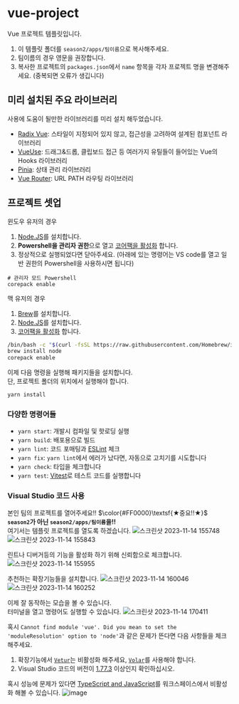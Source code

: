 # vue-project

Vue 프로젝트 템플릿입니다.
1. 이 템플릿 폴더를 `season2/apps/팀이름`으로 복사해주세요.
2. 팀이름의 경우 영문을 권장합니다.
3. 복사한 프로젝트의 `packages.json`에서 `name` 항목을 각자 프로젝트 명을 변경해주세요. (중복되면 오류가 생깁니다)

## 미리 설치된 주요 라이브러리

사용에 도움이 될만한 라이브러리를 미리 설치 해두었습니다.
- [Radix Vue](https://www.radix-vue.com/): 스타일이 지정되어 있지 않고, 접근성을 고려하여 설계된 컴포넌트 라이브러리
- [VueUse](https://vueuse.org/): 드래그&드롭, 클립보드 접근 등 여러가지 유틸들이 들어있는 Vue의 Hooks 라이브러리
- [Pinia](https://pinia.vuejs.org/): 상태 관리 라이브러리
- [Vue Router](https://v3.router.vuejs.org): URL PATH 라우팅 라이브러리

## 프로젝트 셋업

윈도우 유저의 경우
1. [Node.JS](https://nodejs.org/en/download)를 설치합니다.
2. **Powershell을 관리자 권한**으로 열고 [코어팩을 활성화](https://github.com/nodejs/corepack) 합니다.
3. 정상적으로 실행되었다면 닫아주세요. (아래에 있는 명령어는 VS code를 열고 일반 권한의 Powershell을 사용하시면 됩니다) 
```
# 관리자 모드 Powershell
corepack enable
```

맥 유저의 경우
1. [Brew](https://brew.sh/)를 설치합니다.
2. [Node.JS](https://formulae.brew.sh/formula/node)를 설치합니다.
3. [코어팩을 활성화](https://github.com/nodejs/corepack) 합니다.
```bash
/bin/bash -c "$(curl -fsSL https://raw.githubusercontent.com/Homebrew/install/HEAD/install.sh)"
brew install node
corepack enable
```

이제 다음 명령을 실행해 패키지들을 설치합니다.  
단, 프로젝트 폴더의 위치에서 실행해야 합니다.
```sh
yarn install
```

### 다양한 명령어들
- `yarn start`: 개발시 컴파일 및 핫로딩 실행
- `yarn build`: 배포용으로 빌드
- `yarn lint`: 코드 포매팅과 [ESLint](https://eslint.org/) 체크
- `yarn fix`: `yarn lint`에서 에러가 났다면, 자동으로 고치기를 시도합니다
- `yarn check`: 타입을 체크합니다
- `yarn test`: [Vitest](https://vitest.dev/)로 테스트 코드를 실행합니다

### Visual Studio 코드 사용
본인 팀의 프로젝트를 열어주세요!! $\color{#FF0000}\textsf{★중요!!★}$ **`season2`가 아닌 `season2/apps/팀이름`을!!**  
여기서는 템플릿 프로젝트를 열도록 하겠습니다.
![스크린샷 2023-11-14 155748](https://github.com/Mankik/season2/assets/25581533/3a349cda-37d5-473f-9b62-36c70e6f1aad)
![스크린샷 2023-11-14 155843](https://github.com/Mankik/season2/assets/25581533/1ab08305-8900-46fb-8400-c50097c47d42)

린트나 디버거등의 기능을 활성화 하기 위해 신뢰함으로 체크합니다.
![스크린샷 2023-11-14 155955](https://github.com/Mankik/season2/assets/25581533/78b951d5-b750-488f-8b29-ec0e35f39481)

추천하는 확장기능들을 설치합니다.
![스크린샷 2023-11-14 160046](https://github.com/Mankik/season2/assets/25581533/01342d7d-d8b1-4f46-91fe-6b62e1e06a44)
![스크린샷 2023-11-14 160252](https://github.com/Mankik/season2/assets/25581533/e16319e9-00f8-4654-8756-abf5732be01f)

이제 잘 동작하는 모습을 볼 수 있습니다.  
터미널을 열고 명령어도 실행할 수 있습니다.
![스크린샷 2023-11-14 170411](https://github.com/Mankik/season2/assets/25581533/65452c55-c07f-48a4-ae8c-d9d8dcc75e7b)

혹시 `Cannot find module 'vue'. Did you mean to set the 'moduleResolution' option to 'node'`과 같은 문제가 뜬다면 다음 사항들을 체크해주세요.
1. 확장기능에서 [`Vetur`](https://github.com/vuejs/vetur)는 비활성화 해주세요, [`Volar`](https://github.com/vuejs/language-tools)를 사용해야 합니다.
2. Visual Studio 코드의 버전이 [1.77.3](https://stackoverflow.com/questions/75870063/vscode-and-typescript-5-moduleresolution-bundler) 이상인지 확인하십시오.

혹시 성능에 문제가 있다면 [TypeScript and JavaScript](https://github.com/vuejs/language-tools/discussions/471#discussioncomment-1361669)를 워크스페이스에서 비활성화 해볼 수 있습니다.
![image](https://github.com/Mankik/season2/assets/25581533/4cc862cc-d473-45bb-a5de-4aa1bdacdf7f)
